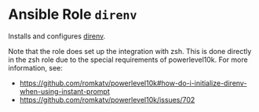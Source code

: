 # Ansible Role `direnv`

Installs and configures [direnv](https://github.com/direnv/direnv).

Note that the role does set up the integration with zsh. This is done directly
in the zsh role due to the special requirements of powerlevel10k. For more
information, see:

- <https://github.com/romkatv/powerlevel10k#how-do-i-initialize-direnv-when-using-instant-prompt>
- <https://github.com/romkatv/powerlevel10k/issues/702>

